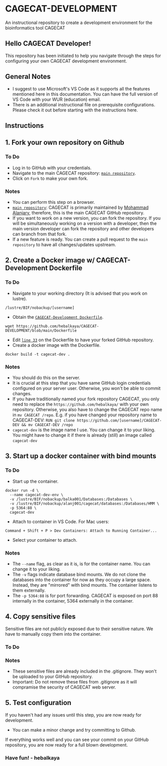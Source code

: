 # CAGECAT-DEVELOPMENT
An instructional repository to create a development environment for the bioinformatics tool CAGECAT

## Hello CAGECAT Developer!
This repository has been initiated to help you navigate through the steps for configuring your own CAGECAT development environment.

## General Notes
- I suggest to use Microsoft's VS Code as it supports all the features mentioned here in this documentation. You can have the full version of VS Code with your WUR (education) email.
- There is an additional instructional file on prerequisite configurations. Please check it out before starting with the instructions here.

## Instructions
## 1. Fork your own repository on Github
### To Do
- Log in to GitHub with your credentials.
- Navigate to the main CAGECAT repository: [```main repository```](https://github.com/malanjary-wur/CAGECAT).
- Click on ```Fork``` to make your own fork.
### Notes
- You can perform this step on a browser.
- [```main repository```](https://github.com/malanjary-wur/CAGECAT): CAGECAT is primarily maintained by [Mohammad Alanjary](https://github.com/malanjary-wur), therefore, this is the main CAGECAT GitHub repository.
- If you want to work on a new version, you can fork the repository. If you will be simultaneously working on a version with a developer, then the main version developer can fork the repository and other developers can branch from that fork.
- If a new feature is ready. You can create a pull request to the ```main repository``` to have all changes/updates upstream.

## 2. Create a Docker image w/ CAGECAT-Development Dockerfile
### To Do
- Navigate to your working directory (It is advised that you work on lustre).
```
/lustre/BIF/nobackup/[username]
```
- Obtain the [```CAGECAT-Development Dockerfile```](https://github.com/hebalkaya/CAGECAT-DEVELOPMENT/blob/main/Dockerfile).
```
wget https://github.com/hebalkaya/CAGECAT-DEVELOPMENT/blob/main/Dockerfile
```
- Edit [```line 33```](https://github.com/hebalkaya/CAGECAT-DEVELOPMENT/blob/974f41fb08324febc025850406304345c2ce8049/Dockerfile#L33C1-L33C71) on the Dockerfile to have your forked GitHub repository. 
- Create a docker image with the Dockerfile.
```
docker build -t cagecat-dev .
```

### Notes
- You should do this on the server.
- It is crucial at this step that you have same GitHub login credentials configured on your server user. Otherwise, you won't be able to commit changes.
- If you have traditionally named your fork repository CAGECAT, you only need to replace the ```https://github.com/hebalkaya/``` with your own repository. Otherwise, you also have to change the CAGECAT repo name in ```mv CAGECAT /repo```.
  E.g. if you have changed your repository name to CAGECAT-DEV: ```RUN git clone https://github.com/[username]/CAGECAT-DEV && mv CAGECAT-DEV /repo```
- ```cagecat-dev``` is the image name I use. You can change it to your liking. You might have to change it if there is already (still) an image called ```cagecat-dev```

## 3. Start up a docker container with bind mounts
### To Do
- Start up the container.
```
docker run -d \
  --name cagecat-dev-env \
  -v /lustre/BIF/nobackup/balka001/Databases:/Databases \
  -v /lustre/BIF/nobackup/alanj001/cagecat/databases:/Databases/HMM \
  -p 5364:88 \
  cagecat-dev
```
- Attach to container in VS Code.
For Mac users:
```
Command + Shift + P > Dev Containers: Attach to Running Container...
```
- Select your container to attach.

### Notes
- The ```--name``` flag, as clear as it is, is for the container name. You can change it to your liking.
- The ```-v``` flags indicate database bind mounts. We do not clone the databases into the container for now as they occupy a large space. Instead, they are "mirrored" with bind mounts. The container listens to them externally.
- The ```-p 5364:88``` is for port forwarding. CAGECAT is exposed on port 88 internally in the container, 5364 externally in the container.

## 4. Copy sensitive files
Sensitive files are not publicly exposed due to their sensitive nature. We have to manually copy them into the container.

### To Do

### Notes
- These sensitive files are already included in the .gitignore. They won't be uploaded to your GitHub repository.
- Important: Do not remove these files from .gitignore as it will compramise the security of CAGECAT web server.




## 5. Test configuration
If you haven't had any issues until this step, you are now ready for development.
- You can make a minor change and try committing to Github.


If everything works well and you can see your commit on your GitHub repository, you are now ready for a full blown development.

### Have fun! - hebalkaya
